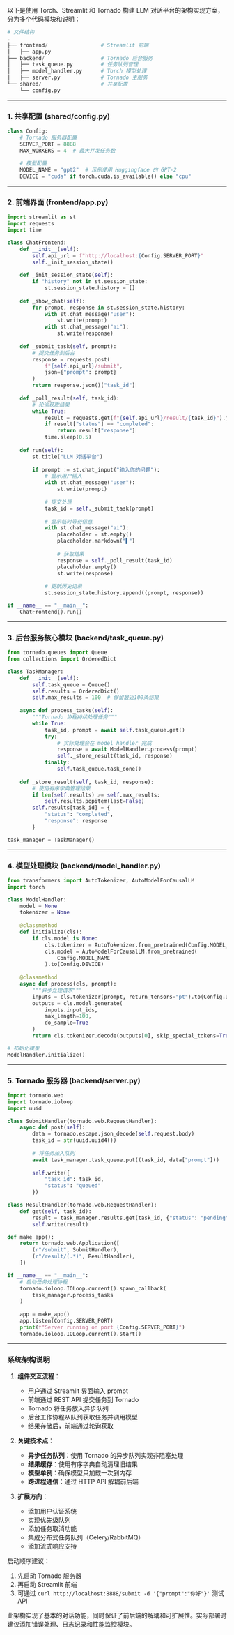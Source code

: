 以下是使用 Torch、Streamlit 和 Tornado 构建 LLM 对话平台的架构实现方案，分为多个代码模块和说明：

```python
# 文件结构
.
├── frontend/                 # Streamlit 前端
│   ├── app.py                
├── backend/                  # Tornado 后台服务
│   ├── task_queue.py         # 任务队列管理
│   ├── model_handler.py      # Torch 模型处理
│   ├── server.py             # Tornado 主服务
└── shared/                   # 共享配置
    └── config.py
```

---

### 1. 共享配置 (shared/config.py)
```python
class Config:
    # Tornado 服务器配置
    SERVER_PORT = 8888
    MAX_WORKERS = 4  # 最大并发任务数
    
    # 模型配置
    MODEL_NAME = "gpt2"  # 示例使用 Huggingface 的 GPT-2
    DEVICE = "cuda" if torch.cuda.is_available() else "cpu"
```

---

### 2. 前端界面 (frontend/app.py)
```python
import streamlit as st
import requests
import time

class ChatFrontend:
    def __init__(self):
        self.api_url = f"http://localhost:{Config.SERVER_PORT}"
        self._init_session_state()
        
    def _init_session_state(self):
        if "history" not in st.session_state:
            st.session_state.history = []
            
    def _show_chat(self):
        for prompt, response in st.session_state.history:
            with st.chat_message("user"):
                st.write(prompt)
            with st.chat_message("ai"):
                st.write(response)
    
    def _submit_task(self, prompt):
        # 提交任务到后台
        response = requests.post(
            f"{self.api_url}/submit",
            json={"prompt": prompt}
        )
        return response.json()["task_id"]
    
    def _poll_result(self, task_id):
        # 轮询获取结果
        while True:
            result = requests.get(f"{self.api_url}/result/{task_id}").json()
            if result["status"] == "completed":
                return result["response"]
            time.sleep(0.5)
    
    def run(self):
        st.title("LLM 对话平台")
        
        if prompt := st.chat_input("输入你的问题"):
            # 显示用户输入
            with st.chat_message("user"):
                st.write(prompt)
            
            # 提交处理
            task_id = self._submit_task(prompt)
            
            # 显示临时等待信息
            with st.chat_message("ai"):
                placeholder = st.empty()
                placeholder.markdown("▌")
                
                # 获取结果
                response = self._poll_result(task_id)
                placeholder.empty()
                st.write(response)
            
            # 更新历史记录
            st.session_state.history.append((prompt, response))

if __name__ == "__main__":
    ChatFrontend().run()
```

---

### 3. 后台服务核心模块 (backend/task_queue.py)
```python
from tornado.queues import Queue
from collections import OrderedDict

class TaskManager:
    def __init__(self):
        self.task_queue = Queue()
        self.results = OrderedDict()
        self.max_results = 100  # 保留最近100条结果
        
    async def process_tasks(self):
        """Tornado 协程持续处理任务"""
        while True:
            task_id, prompt = await self.task_queue.get()
            try:
                # 实际处理会在 model_handler 完成
                response = await ModelHandler.process(prompt)
                self._store_result(task_id, response)
            finally:
                self.task_queue.task_done()
    
    def _store_result(self, task_id, response):
        # 使用有序字典管理结果
        if len(self.results) >= self.max_results:
            self.results.popitem(last=False)
        self.results[task_id] = {
            "status": "completed",
            "response": response
        }

task_manager = TaskManager()
```

---

### 4. 模型处理模块 (backend/model_handler.py)
```python
from transformers import AutoTokenizer, AutoModelForCausalLM
import torch

class ModelHandler:
    model = None
    tokenizer = None
    
    @classmethod
    def initialize(cls):
        if cls.model is None:
            cls.tokenizer = AutoTokenizer.from_pretrained(Config.MODEL_NAME)
            cls.model = AutoModelForCausalLM.from_pretrained(
                Config.MODEL_NAME
            ).to(Config.DEVICE)
    
    @classmethod
    async def process(cls, prompt):
        """异步处理请求"""
        inputs = cls.tokenizer(prompt, return_tensors="pt").to(Config.DEVICE)
        outputs = cls.model.generate(
            inputs.input_ids, 
            max_length=100,
            do_sample=True
        )
        return cls.tokenizer.decode(outputs[0], skip_special_tokens=True)

# 初始化模型
ModelHandler.initialize()
```

---

### 5. Tornado 服务器 (backend/server.py)
```python
import tornado.web
import tornado.ioloop
import uuid

class SubmitHandler(tornado.web.RequestHandler):
    async def post(self):
        data = tornado.escape.json_decode(self.request.body)
        task_id = str(uuid.uuid4())
        
        # 将任务加入队列
        await task_manager.task_queue.put((task_id, data["prompt"]))
        
        self.write({
            "task_id": task_id,
            "status": "queued"
        })

class ResultHandler(tornado.web.RequestHandler):
    def get(self, task_id):
        result = task_manager.results.get(task_id, {"status": "pending"})
        self.write(result)

def make_app():
    return tornado.web.Application([
        (r"/submit", SubmitHandler),
        (r"/result/(.*)", ResultHandler),
    ])

if __name__ == "__main__":
    # 启动任务处理协程
    tornado.ioloop.IOLoop.current().spawn_callback(
        task_manager.process_tasks
    )
    
    app = make_app()
    app.listen(Config.SERVER_PORT)
    print(f"Server running on port {Config.SERVER_PORT}")
    tornado.ioloop.IOLoop.current().start()
```

---

### 系统架构说明

1. **组件交互流程**：
   - 用户通过 Streamlit 界面输入 prompt
   - 前端通过 REST API 提交任务到 Tornado
   - Tornado 将任务放入异步队列
   - 后台工作协程从队列获取任务并调用模型
   - 结果存储后，前端通过轮询获取

2. **关键技术点**：
   - **异步任务队列**：使用 Tornado 的异步队列实现非阻塞处理
   - **结果缓存**：使用有序字典自动清理旧结果
   - **模型单例**：确保模型只加载一次到内存
   - **跨进程通信**：通过 HTTP API 解耦前后端

3. **扩展方向**：
   - 添加用户认证系统
   - 实现优先级队列
   - 添加任务取消功能
   - 集成分布式任务队列（Celery/RabbitMQ）
   - 添加流式响应支持

启动顺序建议：
1. 先启动 Tornado 服务器
2. 再启动 Streamlit 前端
3. 可通过 `curl http://localhost:8888/submit -d '{"prompt":"你好"}'` 测试 API

此架构实现了基本的对话功能，同时保证了前后端的解耦和可扩展性。实际部署时建议添加错误处理、日志记录和性能监控模块。